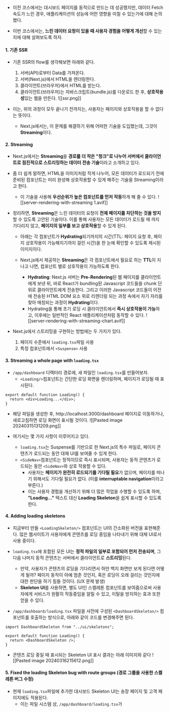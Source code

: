 
-  이전 코스에서는 대시보드 페이지를 동적으로 만드는 데 성공했지만, 데이터 Fetch 속도가 느린 경우, 애플리케이션의 성능에 어떤 영향을 미칠 수 있는가에 대해 논의했다.

- 이번 코스에서는, **느린 데이터 요청이 있을 때 사용자 경험을 어떻게 개선**할 수 있는지에 대해 살펴보도록 하자.


#### 1. 기존 SSR

- 기존 SSR의 flow를 생각해보면 아래와 같다.
	1. 서버(API)로부터 Data를 가져온다.
	2. 서버(Next.js)에서 HTML을 렌더링한다.
	3. 클라이언트(브라우저)에서 HTML를 받는다.
	4. 클라이언트(브라우저)는 자바스크립트(bundle.js)를 다운로드 한 후, **상호작용성**있는 웹을 만든다.
![[ssr.png]]

- 이는, 위의 과정이 모두 끝나기 전까지는, 사용자는 페이지와 상호작용을 할 수 없다는 뜻이다.
	- Next.js에서는, 이 문제를 해결하기 위해 어떠한 기술을 도입했는데, 그것이 **Streaming**이다.


#### 2. Streaming

- Next.js에서는 **Streaming**을 **경로를 더 작은 "청크"로 나누어 서버에서 클라이언트로 점진적으로 스트리밍하는 데이터 전송 기술**이라고 소개하고 있다.

- 좀 더 쉽게 말하면, HTML을 이미지처럼 작게 나누어, 모든 데이터가 로드되기 전에 준비된 컴포넌트는 미리 완성해 상호작용할 수 있게 해주는 기술을 Streaming이라고 한다.
	- 이 기술을 사용해 **우선순위가 높은 컴포넌트를 먼저 작동**하게 해 줄 수 있다.
![[server-rendering-with-streaming 1.avif]]

- 정리하면, **Streaming**은 느린 데이터의 요청이 **전체 페이지를 차단하는 것을 방지**할 수 있도록 고안된 기술이다. 이를 통해 사용자는 모든 데이터가 로드될 때 까지 기다리지 않고, **페이지의 일부를 보고 상호작용**할 수 있게 된다.

	- 아래는 각 컴포넌트가 **Hydrating**되기까지의 시간(TTL: 페이지 요청 후, 페이지 상호작용이 가능해지기까지 걸린 시간)을 한 눈에 확인할 수 있도록 제시된 이미지이다. 

	- Next.js에서 제공하는 **Streaming**은 각 컴포넌트에서 필요로 하는 **TTL**이 지나고 나면, 컴포넌트 별로 상호작용이 가능하도록 한다. 
		- **Hydrating**: Next.js 서버는 **Pre-Rendering**된 웹 페이지를 클라이언트에게 보낸 뒤, 바로 React가 bundling된 Javascript 코드들을 chunk 단위로 클라이언트에게 전송한다. 그리고 이러한 Javascript 코드들이 이전에 전송된 HTML DOM 요소 위로 리렌더링 되는 과정 속에서 자기 자리를 찾아 매칭되는 과정이 **Hydrating**이다.
		- Hydrating을 통해 초기 로딩 시 클라이언트에서 **즉시 상호작용이 가능**하고, 이후에는 일반적인 React 애플리케이션처럼 동작할 수 있다.
![[server-rendering-with-streaming-chart.avif]]

- Next.js에서 스트리밍을 구현하는 방법에는 두 가지가 있다.
	1. 페이지 수준에서 `loading.tsx`파일 사용
	2. 특정 컴포넌트에서 `<Suspense>` 사용


#### 3. Streaming a whole page with `loading.tsx`

- `/app/dashboard` 디렉터리 경로에, 새 파일인 `loading.tsx`를 만들어보자.
	- `<Loading/>`컴포넌트는 간단한 로딩 화면을 렌더링하며, 페이지가 로딩될 때 표시된다.
```tsx
export default function Loading() {
  return <div>Loading...</div>;
}
```

- 해당 파일을 생성한 후, http://localhost:3000/dashboard 페이지로 이동하거나, 새로고침하면 로딩 화면이 표시될 것이다.
![[Pasted image 20240315131209.png]]

- 여기서는 몇 가지 사항이 이루어지고 있다.
	- `loading.tsx`는 Suspense를 기반으로 한 Next.js의 특수 파일로, 페이지 콘텐츠가 로드되는 동안 대체 UI를 보여줄 수 있게 한다.
	- `<SideNav>`컴포넌트는 정적이므로 즉시 표시되며, 사용자는 동적 콘텐츠가 로드되는 동안 `<SideNav>`와 상호 작용할 수 있다.
		- 사용자는 **페이지가 완전히 로드되기를 기다릴 필요**가 없으며, 페이지를 떠나기 위해서도 기다릴 필요가 없다. (이를 **interruptable navigation**이라고 부른다.)
		- 이는 사용자 경험을 개선하기 위해 더 많은 작업을 수행할 수 있도록 하며, **"Loading..."** 텍스트 대신 **Loading Skeleton**을 쉽게 표시할 수 있도록 한다.


#### 4. Adding loading skeletons

- 지금부터 만들 `<LoadingSkeleton/>` 컴포넌트는 UI의 간소화된 버전을 표현해준다. 많은 웹사이트가 사용자에게 콘텐츠를 로딩 중임을 나타내기 위해 대체 UI로서 사용 중이다. 

- `loading.tsx`에 포함된 모든 UI는 **정적 파일의 일부로 포함되어 먼저 전송되며**, 그 다음 나머지 동적 콘텐츠는 서버에서 클라이언트로 **스트리밍**된다.
	- 만약, 사용자가 콘텐츠의 로딩을 기다리면서 하얀 백지 화면만 보게 된다면 어떻게 될까? 페이지 동작이 아예 멈춘 것인지, 혹은 로딩이 오래 걸리는 것인지에 대한 판단을 하기 힘들 것이다. (UX 문제 발생)
	- **Skeleton UI**를 사용하면, 별도 UI인 스켈레톤 컴포넌트를 보여줌으로써 사용자에게 서비스가 원활히 작동중임을 알릴 수 있고, 이탈을 방지하는 효과 또한 얻을 수 있다.

- `/app/dashboard/loading.tsx` 파일을 사전에 구성된 `<DashboardSkeleton/>` 컴포넌트를 호출하는 방식으로, 아래와 같이 코드를 변경해주면 된다.
```tsx
import DashboardSkeleton from "../ui/skeletons";

export default function Loading() {
  return <DashboardSkeleton />;
}
```

- 콘텐츠 로딩 중일 때 표시되는 Skeleton UI 표시 결과는 아래 이미지와 같다
![[Pasted image 20240316215612.png]]


#### 5. Fixed the loading Skeleton bug with route groups (경로 그룹을 사용한 스켈레톤 버그 수정)

- 현재 `loading.tsx`파일에 추가한 대시보드 Skeleton UI는 송장 페이지 및 고객 페이지에도 적용된다.
	- 이는 파일 시스템 상, `/app/dashboard/loading.tsx`가 